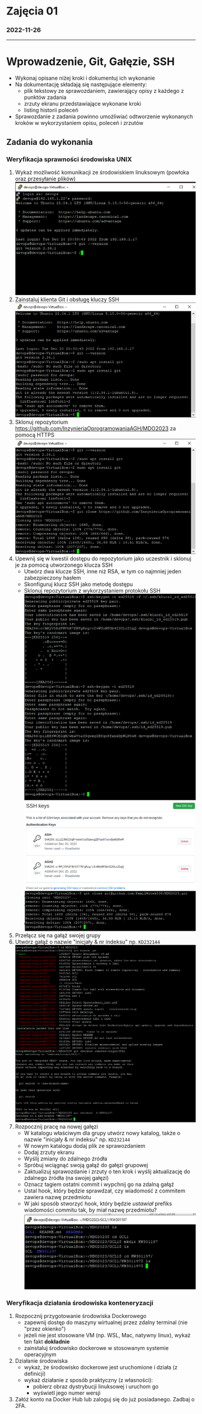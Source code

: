 # Zajęcia 01
### 2022-11-26
---
# Wprowadzenie, Git, Gałęzie, SSH
- Wykonaj opisane niżej kroki i dokumentuj ich wykonanie
- Na dokumentację składają się następujące elementy:
  - plik tekstowy ze sprawozdaniem, zawierający opisy z każdego z punktów zadania
  - zrzuty ekranu przedstawiające wykonane kroki
  - listing historii poleceń
- Sprawozdanie z zadania powinno umożliwiać odtworzenie wykonanych kroków w wykorzystaniem opisu, poleceń i zrzutów

## Zadania do wykonania
### Weryfikacja sprawności środowiska UNIX
1. Wykaż możliwość komunikacji ze środowiskiem linuksowym (powłoka oraz przesyłanie plików)
![](./ssh.png)
2. Zainstaluj klienta Git i obsługę kluczy SSH
![](./ssh2.png)
3. Sklonuj repozytorium https://github.com/InzynieriaOprogramowaniaAGH/MDO2023 za pomocą HTTPS
![](./ssh3.png)
4. Upewnij się w kwestii dostępu do repozytorium jako uczestnik i sklonuj je za pomocą utworzonego klucza SSH
   - Utwórz dwa klucze SSH, inne niż RSA, w tym co najmniej jeden zabezpieczony hasłem
   - Skonfiguruj klucz SSH jako metodę dostępu
   - Sklonuj repozytorium z wykorzystaniem protokołu SSH
   ![](./ssh4.png)
   ![](./ssh4.1.png)
   ![](./ssh4.2.png)
5. Przełącz się na gałąź swojej grupy
6. Utwórz gałąź o nazwie "inicjały & nr indeksu" np. ```KD232144```
![](./ssh5-6.png)
7. Rozpocznij pracę na nowej gałęzi
   - W katalogu właściwym dla grupy utwórz nowy katalog, także o nazwie "inicjały & nr indeksu" np. ```KD232144```
   - W nowym katalogu dodaj plik ze sprawozdaniem
   - Dodaj zrzuty ekranu
   - Wyślij zmiany do zdalnego źródła
   - Spróbuj wciągnąć swoją gałąź do gałęzi grupowej
   - Zaktualizuj sprawozdanie i zrzuty o ten krok i wyślij aktualizację do zdalnego źródła (na swojej gałęzi)
   - Oznacz tagiem ostatni commit i wypchnij go na zdalną gałąź
   - Ustal hook, który będzie sprawdzał, czy wiadomość z commitem zawiera nazwę przedmiotu
   - W jaki sposób stworzyć hook, który będzie *ustawiał* prefiks wiadomości commitu tak, by miał nazwę przedmiotu?
   ![](./ssh7.png)
### Weryfikacja działania środowiska konteneryzacji
1. Rozpocznij przygotowanie środowiska Dockerowego
    * zapewnij dostęp do maszyny wirtualnej przez zdalny terminal (nie "przez okienko")
    * jeżeli nie jest stosowane VM (np. WSL, Mac, natywny linux), wykaż ten fakt **dokładnie**
    * zainstaluj środowisko dockerowe w stosowanym systemie operacyjnym
2. Działanie środowiska
    * wykaż, że środowisko dockerowe jest uruchomione i działa (z definicji)
    * wykaż działanie z sposób praktyczny (z własności):
      * pobierz obraz dystrybucji linuksowej i uruchom go 
      * wyświetl jego numer wersji
3. Załóż konto na Docker Hub lub zaloguj się do już posiadanego. Zadbaj o 2FA.